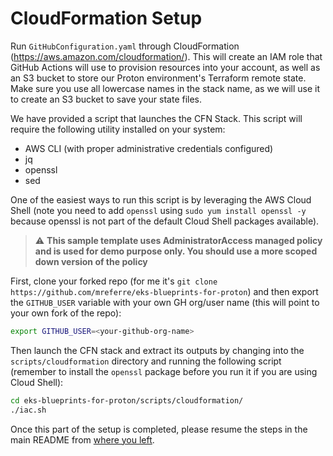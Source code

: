 # CloudFormation Setup

Run `GitHubConfiguration.yaml` through CloudFormation (https://aws.amazon.com/cloudformation/). This will create an IAM role that GitHub Actions will use to provision resources into your account, as well as an S3 bucket to store our Proton environment's Terraform remote state. Make sure you use all lowercase names in the stack name, as we will use it to create an S3 bucket to save your state files.

We have provided a script that launches the CFN Stack. This script will require the following utility installed on your system:
- AWS CLI (with proper administrative credentials configured)
- jq
- openssl
- sed

One of the easiest ways to run this script is by leveraging the AWS Cloud Shell (note you need to add `openssl` using `sudo yum install openssl -y` because openssl is not part of the default Cloud Shell packages available).

> :warning: **This sample template uses AdministratorAccess managed policy and is used for demo purpose only. You should use a more scoped down version of the policy**

First, clone your forked repo (for me it's `git clone https://github.com/mreferre/eks-blueprints-for-proton`) and then export the `GITHUB_USER` variable with your own GH org/user name (this will point to your own fork of the repo):
```sh
export GITHUB_USER=<your-github-org-name>
```
Then launch the CFN stack and extract its outputs by changing into the `scripts/cloudformation` directory and running the following script (remember to install the `openssl` package before you run it if you are using Cloud Shell):

```sh
cd eks-blueprints-for-proton/scripts/cloudformation/
./iac.sh
```

Once this part of the setup is completed, please resume the steps in the main README from [where you left](../../README.md#getting-started-and-one-off-configurations).